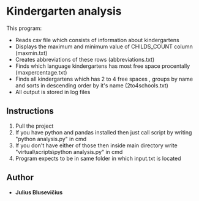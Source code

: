 # Kindergarten analysis
This program:
- Reads csv file which consists of information about kindergartens
- Displays the maximum and minimum value of CHILDS_COUNT column (maxmin.txt)
- Creates abbreviations of these rows (abbreviations.txt)
- Finds which language kindergartens has most free space procentally (maxpercentage.txt)
- Finds all kindergartens which has 2 to 4 free spaces , groups by name and sorts in descending order by it's name (2to4schools.txt)
- All output is stored in log files

## Instructions
1. Pull the project
2. If you have python and pandas installed then just call script by writing "python analysis.py" in cmd
2. If you don't have either of those then inside main directory  write  "virtual\scripts\python analysis.py" in cmd
3. Program expects to be in same folder in which input.txt is located

## Author

* **Julius Blusevičius**


